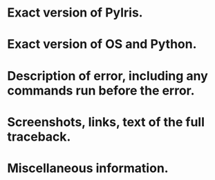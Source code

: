 # Exact version of PyIris.

# Exact version of OS and Python.

# Description of error, including any commands run before the error.

# Screenshots, links, text of the full traceback.

# Miscellaneous information.
